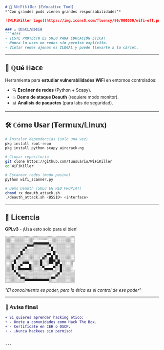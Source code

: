 
```markdown
# 📡 𝕎𝕚𝔽𝕚𝕂𝕚𝕝𝕝𝕖𝕣 (𝔼𝕕𝕦𝕔𝕒𝕥𝕚𝕧𝕖 𝕋𝕠𝕠𝕝)  
*"Con grandes pods vienen grandes responsabilidades"*  

![WiFiKiller Logo](https://img.icons8.com/fluency/96/000000/wifi-off.png)  

### ⚠️ 𝔻𝕀𝕊ℂ𝕃𝔸𝕀𝕄𝔼ℝ  
```diff
- ¡ESTE PROYECTO ES SOLO PARA EDUCACIÓN ÉTICA!
- Nunca lo uses en redes sin permiso explícito.
- Violar redes ajenas es ILEGAL y puede llevarte a la cárcel.
```

---

## 🧐 ℚ𝕦é ℍ𝕒𝕔𝕖  
Herramienta para **estudiar vulnerabilidades WiFi** en entornos controlados:  
- 🔍 **Escáner de redes** (Python + Scapy).  
- 💥 **Demo de ataque Deauth** (requiere modo monitor).  
- 📊 **Análisis de paquetes** (para labs de seguridad).  

---

## 🛠️ ℂó𝕞𝕠 𝕌𝕤𝕒𝕣 (𝕋𝕖𝕣𝕞𝕦𝕩/𝕃𝕚𝕟𝕦𝕩)  
```bash
# Instalar dependencias (solo una vez)
pkg install root-repo
pkg install python scapy aircrack-ng

# Clonar repositorio
git clone https://github.com/tuusuario/WiFiKiller
cd WiFiKiller

# Escanear redes (modo pasivo)
python wifi_scanner.py

# Demo Deauth (SOLO EN RED PROPIA!)
chmod +x deauth_attack.sh
./deauth_attack.sh <BSSID> <interface>
```

---

## 📜 𝕃𝕚𝕔𝕖𝕟𝕔𝕚𝕒  
**GPLv3** - ¡Usa esto solo para el bien!  

```ascii
░░░░░░░░░░░░░░░░░░░░░░░░░░░░░░░░  
░░░░░░░░░░░░░▄▄▄▄▄▄▄░░░░░░░░░░░░  
░░░░░░░░░▄▀▀▀░░░░░░░▀▄░░░░░░░░░░  
░░░░░░░▄▀░░░░░░░░░░░░▀▄░░░░░░░░░  
░░░░░░▄▀░░░░░░░░░░▄▀▀▄▀▄░░░░░░░░  
░░░░▄▀░░░░░░░░░░▄▀░░██▄▀▄░░░░░░░  
░░░▄▀░░▄▀▀▀▄░░░░█░░░▀▀░█▀▄░░░░░  
░░░█░░█▄▄▄▄█░░░░░▀▄▄▄▄▀░░█░░░░░  
░░░░▀▄░░░░░░░░░░░░░░░░░░▄▀░░░░░░  
░░░░░░▀▄▄░░░░░░░░░░░░▄▄▀░░░░░░░░  
░░░░░░░░░▀▀▀▀▀▀▀▀▀▀▀░░░░░░░░░░░░  
```  
*"El conocimiento es poder, pero la ética es el control de ese poder"*  

---

### 📌 𝔸𝕧𝕚𝕤𝕠 𝕗𝕚𝕟𝕒𝕝  
```diff
+ Si quieres aprender hacking ético:  
+ - Únete a comunidades como Hack The Box.  
+ - Certifícate en CEH o OSCP.  
+ - ¡Nunca hackees sin permiso!  
```  
```

---
